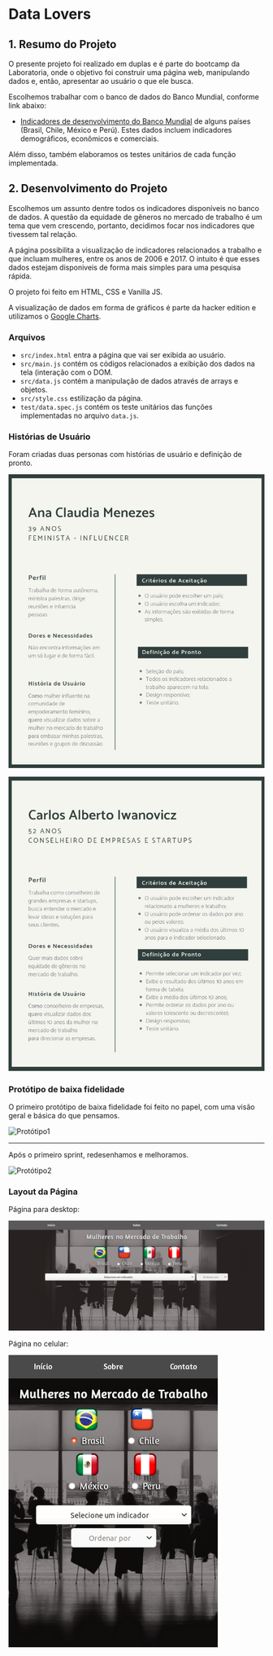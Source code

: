 # Data Lovers

## 1. Resumo do Projeto

O presente projeto foi realizado em duplas e é parte do bootcamp da Laboratoria, onde o objetivo foi construir uma página web, manipulando dados e, então, apresentar ao usuário o que ele busca.

Escolhemos trabalhar com o banco de dados do Banco Mundial, conforme link abaixo:
* [Indicadores de desenvolvimento do Banco Mundial](src/data/worldbank/worldbank.json) de alguns países (Brasil, Chile, México e Perú). Estes dados incluem indicadores demográficos, econômicos e comerciais.

Além disso, também elaboramos os testes unitários de cada função implementada.

## 2. Desenvolvimento do Projeto

Escolhemos um assunto dentre todos os indicadores disponíveis no banco de dados. A questão da equidade de gêneros no mercado de trabalho é um tema que vem crescendo, portanto, decidimos focar nos indicadores que tivessem tal relação.

A página possibilita a visualização de indicadores relacionados a trabalho e que incluam mulheres, entre os anos de 2006 e 2017. O intuito é que esses dados estejam disponiveis de forma mais simples para uma pesquisa rápida. 

O projeto foi feito em HTML, CSS e Vanilla JS.

A visualização de dados em forma de gráficos é parte da hacker edition e utilizamos o [Google Charts](https://developers.google.com/chart/).

### Arquivos
* `src/index.html` entra a página que vai ser exibida ao usuário.
* `src/main.js` contém os códigos relacionados a exibição dos dados na tela (interação com o DOM.
* `src/data.js` contém a manipulação de dados através de arrays e objetos.
* `src/style.css` estilização da página.
* `test/data.spec.js` contém os teste unitários das funções implementadas no arquivo `data.js`.


### Histórias de Usuário
Foram criadas duas personas com histórias de usuário e definição de pronto.

![Persona1](src/images/AnaClaudia.jpg)

![Persona2](src/images/CarlosAlberto.jpg)


### Protótipo de baixa fidelidade

O primeiro protótipo de baixa fidelidade foi feito no papel, com uma visão geral e básica do que pensamos.

![Protótipo1](src/images/ProtótipoPapel.jpeg)

***

Após o primeiro sprint, redesenhamos e melhoramos.

![Protótipo2](src/images/)


### Layout da Página

Página para desktop:

![Layout_Desktop](src/images/Desktop.png)

Página no celular:

![Layout_Celular](src/images/Celular.png)
